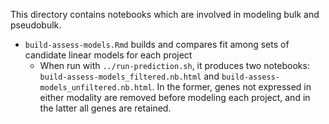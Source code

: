 This directory contains notebooks which are involved in modeling bulk and pseudobulk.

* `build-assess-models.Rmd` builds and compares fit among sets of candidate linear models for each project
  * When run with `../run-prediction.sh`, it produces two notebooks: `build-assess-models_filtered.nb.html` and `build-assess-models_unfiltered.nb.html`.
  In the former, genes not expressed in either modality are removed before modeling each project, and in the latter all genes are retained.
